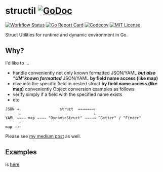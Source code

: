 structil  [![GoDoc](https://godoc.org/github.com/goldeneggg/structil?status.png)](https://pkg.go.dev/github.com/goldeneggg/structil?tab=doc)
==========

[![Workflow Status](https://github.com/goldeneggg/structil/workflows/CI/badge.svg)](https://github.com/goldeneggg/structil/actions)
[![Go Report Card](https://goreportcard.com/badge/github.com/goldeneggg/structil)](https://goreportcard.com/report/github.com/goldeneggg/structil)
[![Codecov](https://codecov.io/github/goldeneggg/structil/coverage.svg?branch=master)](https://codecov.io/github/goldeneggg/structil?branch=master)
[![MIT License](http://img.shields.io/badge/license-MIT-lightgrey.svg)](https://github.com/goldeneggg/structil/blob/master/LICENSE)

Struct Utilities for runtime and dynamic environment in Go.


## Why?

I'd like to ...

- handle conveniently not only known formatted JSON/YAML ___but also "UN"known formatted___ JSON/YAML __by field name access (like map)__
- dive into the specific field in nested struct __by field name access (like map)__ conveniently
Object conversion examples as follows
- verify simply if a field with the specified name exists
- etc

```
JSON →↓                 struct  →→→→→→→↓
      ↓                                ↓
YAML →→→→ map →→→→ "DynamicStruct" →→→→→ ”Getter" / "Finder"
      ↑
map →→↑
```

Please see [my medium post](https://medium.com/@s0k0mata/dynamic-and-runtime-struct-utilities-in-go-go-golang-reflection-25c154335185) as well.

## Examples
is [here](/examples).
